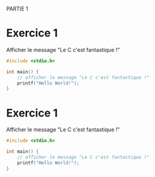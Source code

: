 PARTIE 1

# Exercice 1

Afficher le message "Le C c'est fantastique !"

```C runnable
#include <stdio.h>

int main() {
	// afficher le message "Le C c'est fantastique !"
	printf("Hello World!");
}

```

# Exercice 1

Afficher le message "Le C c'est fantastique !"

```C runnable
#include <stdio.h>

int main() {
	// afficher le message "Le C c'est fantastique !"
	printf("Hello World!");
}

```
